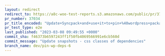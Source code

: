 ```yaml
---
layout: redirect
redirect_to: https://a8c-woo-test-reports.s3.amazonaws.com/public/pr/37034/e2e/index.html
pr_number: 37034
pr_title_encoded: "Update+Syncpack+and+use+it+to+pin+%40wordpress+packages+to+wp-6.0+"
pr_test_type: e2e
last_published: "2023-03-08 09:49:55 +0000"
commit_sha: f46373b6597243ff1f50fb4069566991e6cb560d
commit_message: "Update snapshots - css classes of dependencies"
branch_name: dev/pin-wp-deps-6
---
```


